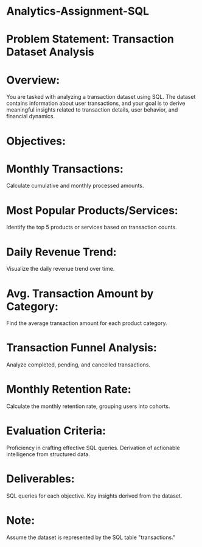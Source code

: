# Analytics-Assignment-SQL

# Problem Statement: Transaction Dataset Analysis

# Overview:
You are tasked with analyzing a transaction dataset using SQL. The dataset contains information about user transactions, and your goal is to derive meaningful insights related to transaction details, user behavior, and financial dynamics.

# Objectives:

# Monthly Transactions:
Calculate cumulative and monthly processed amounts.

# Most Popular Products/Services:
Identify the top 5 products or services based on transaction counts.

# Daily Revenue Trend:
Visualize the daily revenue trend over time.

# Avg. Transaction Amount by Category:
Find the average transaction amount for each product category.

# Transaction Funnel Analysis:
Analyze completed, pending, and cancelled transactions.

# Monthly Retention Rate:
Calculate the monthly retention rate, grouping users into cohorts.

# Evaluation Criteria:
Proficiency in crafting effective SQL queries.
Derivation of actionable intelligence from structured data.

# Deliverables:
SQL queries for each objective.
Key insights derived from the dataset.

# Note:
Assume the dataset is represented by the SQL table "transactions."
